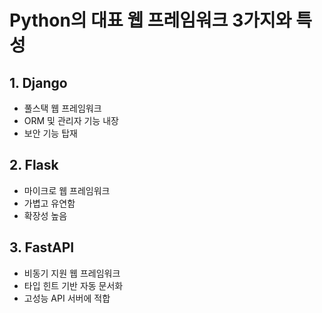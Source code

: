 # Python의 대표 웹 프레임워크 3가지와 특성

## 1. Django
- 풀스택 웹 프레임워크
- ORM 및 관리자 기능 내장
- 보안 기능 탑재

## 2. Flask
- 마이크로 웹 프레임워크
- 가볍고 유연함
- 확장성 높음

## 3. FastAPI
- 비동기 지원 웹 프레임워크
- 타입 힌트 기반 자동 문서화
- 고성능 API 서버에 적합

